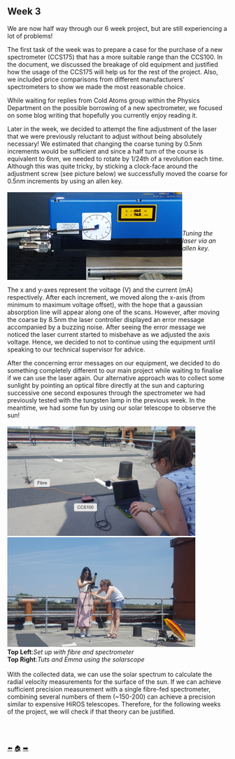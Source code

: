 ## Week 3
We are now half way through our 6 week project, but are still experiencing a lot of problems! 

The first task of the week was to prepare a case for the purchase of a new spectrometer (CCS175) that has a more suitable range than the CCS100. In the document, we discussed the breakage of old equipment and justified how the usage of the CCS175 will help us for the rest of the project. Also, we included price comparisons from different manufacturers’ spectrometers to show we made the most reasonable choice.

While waiting for replies from Cold Atoms group within the Physics Department on the possible borrowing of a new spectrometer, we focused on some blog writing that hopefully you currently enjoy reading it.

Later in the week, we decided to attempt the fine adjustment of the laser that we were previously reluctant to adjust without being absolutely necessary! We estimated that changing the coarse tuning by 0.5nm increments would be sufficient and since a half turn of the course is equivalent to 6nm, we needed to rotate by 1/24th of a revolution each time. Although this was quite tricky, by sticking a clock-face around the adjustment screw (see picture below) we successfully moved the coarse for 0.5nm increments by using an allen key.
</br></br>
<img src=https://github.com/daw538/hirosplacement/blob/master/Week%203/coarse.jpg width="400" height="200" align="left">
</br></br></br></br></br>
*Tuning the laser via an allen key.*
<BR CLEAR="left">

The x and y-axes represent the voltage (V) and the current (mA) respectively. After each increment, we moved along the x-axis (from minimum to maximum voltage offset), with the hope that a gaussian absorption line will appear along one of the scans. However, after moving the coarse by 8.5nm the laser controller displayed an  error message accompanied by a buzzing noise. After seeing the error message we noticed the laser current started to misbehave as we adjusted the axis voltage. Hence, we decided to not to continue using the equipment  until speaking to our technical supervisor for advice. 

After the concerning error messages on our equipment, we decided to do something completely different to our main project while waiting to finalise if we can use the laser again.
Our alternative approach  was to collect some sunlight by pointing an optical fibre directly at the sun and capturing successive one second  exposures through the spectrometer we had previously tested with the tungsten lamp in the previous week. In the meantime, we had some fun by using our solar telescope to observe the sun! 
</br></br>
<img src=https://github.com/daw538/hirosplacement/blob/master/Week%203/RoofLab.png width="430" height="250" >
<img src=https://github.com/daw538/hirosplacement/blob/master/Week%203/solarscope.jpg width="430" height="250">
</br>
__Top Left__:_Set up with fibre and spectrometer_
</br>
__Top Right__:_Tuts and Emma using the solarscope_
</br></br>
With the collected data, we can use the solar spectrum to calculate the radial velocity measurements for the surface of the sun. If we can achieve sufficient precision measurement with a single fibre-fed spectrometer, combining several numbers of them (~150-200) can achieve a precision similar to expensive HiROS telescopes. Therefore, for the following weeks of the project, we will check if that theory can be justified.













</br></br></br>
[:arrow_left:](https://github.com/daw538/hirosplacement/blob/master/week2.md)
[:house:](https://github.com/daw538/hirosplacement)
[:arrow_right:](https://github.com/daw538/hirosplacement/blob/master/week4.md)
